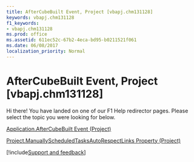 ```yaml
---
title: AfterCubeBuilt Event, Project [vbapj.chm131128]
keywords: vbapj.chm131128
f1_keywords:
- vbapj.chm131128
ms.prod: office
ms.assetid: 611ec52c-67b2-4eca-bd95-b0211521f061
ms.date: 06/08/2017
localization_priority: Normal
---
```



# AfterCubeBuilt Event, Project [vbapj.chm131128]

Hi there! You have landed on one of our F1 Help redirector pages. Please select the topic you were looking for below.

[Application.AfterCubeBuilt Event (Project)](https://msdn.microsoft.com/library/f57a3391-dbbe-42eb-cf99-205b754c7cc1%28Office.15%29.aspx)

[Project.ManuallyScheduledTasksAutoRespectLinks Property (Project)](https://msdn.microsoft.com/library/158b13c8-5829-8e68-804f-fd96913e295d%28Office.15%29.aspx)

[!include[Support and feedback](~/includes/feedback-boilerplate.md)]